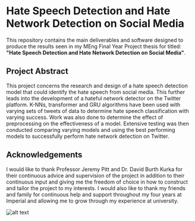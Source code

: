 # Hate Speech Detection and Hate Network Detection on Social Media
 
This repository contains the main deliverables and software designed to produce the results seen in my MEng Final Year Project thesis for titled: **"Hate Speech Detection and Hate Network Detection on Social Media"**.

## Project Abstract
This project concerns the research and design of a hate speech detection model that could identify the hate speech from social media. This further leads into the development of a hateful network detector on the Twitter platform. K-NNs, transformer and GRU algorithms have been used with varying sets of tweets of data to determine hate speech classification with varying success. Work was also done to determine the effect of preprocessing on the effectiveness of a model. Extensive testing was then conducted comparing varying models and using the best performing models to successfully perform hate network detection on Twitter.

## Acknowledgements
I would like to thank Professor Jeremy Pitt and Dr. David Burth Kurka for their continuous advice and supervision of the project in addition to their continuous input and giving me the freedom of choice in how to construct and tailor the project to my interests.
I would also like to thank my friends and family for continuous help and support throughout my four years at Imperial and allowing me to grow through my experience at university.



![alt text](https://github.com/JeetendraJoshi/final_year_project/blob/main/Images/socialnetworkimagedepth1.png?raw=true)
